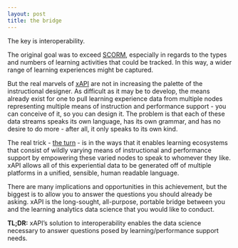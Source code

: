 ```yaml
---
layout: post
title: the bridge
---
```


The key is interoperability.

The original goal was to exceed [SCORM](http://www.adlnet.gov/scorm),  especially in regards to the types and numbers of learning activities that could be tracked. In this way, a wider range of learning experiences might be captured.

But the real marvels of [xAPI](http://www.adlnet.gov/tla/experience-api/) are not in increasing the palette of the instructional designer. As difficult as it may be to develop, the means already exist for one to pull learning experience data from multiple nodes representing multiple means of instruction and performance support - you can conceive of it, so you can design it. The problem is that each of these data streams speaks its own language, has its own grammar, and has no desire to do more - after all, it only speaks to its own kind. 

The real trick - [the turn](http://aaronsilvers.com/2012/12/the-turn/) - is in the ways that it enables learning ecosystems that consist of wildly varying means of instructional and performance support by empowering these varied nodes to speak to whomever they like. xAPI allows all of this experiential data to be generated off of  multiple platforms in a unified, sensible, human readable language. 

There are many implications and opportunities in this achievement, but the biggest is to allow you to answer the questions you should already be asking. xAPI is the long-sought, all-purpose, portable bridge between you and the learning analytics data science that you would like to conduct.

**TL;DR:** xAPI’s solution to interoperability enables the data science necessary to answer questions posed by learning/performance support needs.
